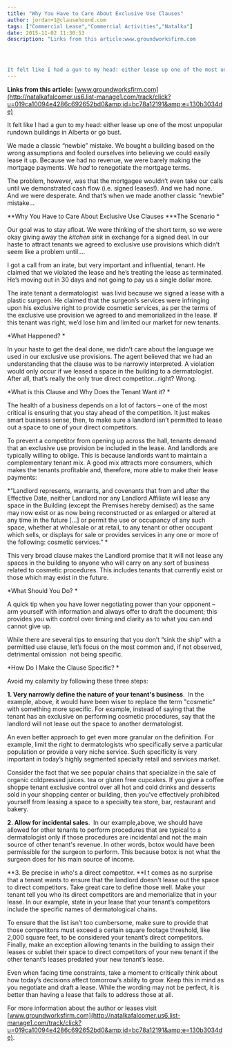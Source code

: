 ```yaml
---
title: "Why You Have to Care About Exclusive Use Clauses"
author: jordan+1@clausehound.com
tags: ["Commercial Lease","Commercial Activities","Natalka"]
date: 2015-11-02 11:30:53
description: "Links from this article:www.groundworksfirm.com




It felt like I had a gun to my head: either lease up one of the most unpopular rundown buil..."
---
```


**Links from this article:**
[www.groundworksfirm.com](http://natalkafalcomer.us6.list-manage1.com/track/click?u=019ca10094e4286c692652bd0&amp;id=bc78a12191&amp;e=130b3034de)

It felt like I had a gun to my head: either lease up one of the most unpopular rundown buildings in Alberta or go bust.

We made a classic “newbie” mistake. We bought a building based on the wrong assumptions and fooled ourselves into believing we could easily lease it up. Because we had no revenue, we were barely making the mortgage payments. We ​*had*​ to renegotiate the mortgage terms.

The problem, however, was that the mortgagee wouldn’t even take our calls until we demonstrated cash flow (i.e. signed leases!). And we had none. And we were desperate. And that’s when we made another classic “newbie” mistake...

**Why You Have to Care About Exclusive Use Clauses ***The Scenario *

Our goal was to stay afloat. We were thinking of the short term, so we were okay giving away the ​*kitchen sink*​ in exchange for a signed deal. In our haste to attract tenants we agreed to exclusive use provisions which didn’t seem like a problem until....

I got a call from an irate, but very important and influential, tenant. He claimed that we violated the lease and he’s treating the lease as terminated. He’s moving out in 30 days and not going to pay us a single dollar more.

The irate tenant­ a dermatologist ­ was livid because we signed a lease with a plastic surgeon. He claimed that the surgeon’s services were infringing upon his exclusive right to provide cosmetic services, as per the terms of the exclusive use provision we agreed to and memorialized in the lease. If this tenant was right, we’d lose him and limited our market for new tenants.

*What Happened? *

In your haste to get the deal done, we didn’t care about the language we used in our exclusive use provisions. The agent believed that we had an understanding that the clause was to be narrowly interpreted. A violation would only occur if we leased a space in the building to a dermatologist. After all, that’s really the only true direct competitor...right? Wrong.

*What is this Clause and Why Does the Tenant Want it? *

The health of a business depends on a lot of factors – one of the most critical is ensuring that you stay ahead of the competition. It just makes smart business sense, then, to make sure a landlord isn’t permitted to lease out a space to one of your direct competitors.

To prevent a competitor from opening up across the hall, tenants demand that an exclusive use provision be included in the lease. And landlords are typically willing to oblige. This is because landlords want to maintain a complementary tenant mix. A good mix attracts more consumers, which makes the tenants profitable and, therefore, more able to make their lease payments:

*“Landlord represents, warrants, and covenants that from and after the Effective Date, neither Landlord nor any Landlord Affiliate will lease any space in the Building (except the Premises hereby demised) as the same may now exist or as now being reconstructed or as enlarged or altered at any time in the future [...] or permit the use or occupancy of any such space, whether at wholesale or at retail, to any tenant or other occupant which sells, or displays for sale or provides services in any one or more of the following: cosmetic services.” *

This very broad clause makes the Landlord promise that it will not lease any spaces in the building to anyone who will carry on any sort of business related to cosmetic procedures. This includes tenants that currently exist or those which may exist in the future.

*What Should You Do? *

A quick tip when you have lower negotiating power than your opponent – arm yourself with information and always offer to draft the document; this provides you with control over timing and clarity as to what you can and cannot give up.

While there are several tips to ensuring that you don’t “sink the ship” with a permitted use clause, let’s focus on the most common and, if not observed, detrimental omission ­ not being specific.

*How Do I Make the Clause Specific? *

Avoid my calamity by following these three steps:

**1. Very narrowly define the nature of your tenant's business**. ​ In the example, above, it would have been wiser to replace the term "cosmetic" with something more specific. For example, instead of saying that the tenant has an exclusive on performing cosmetic procedures, say that the landlord will not lease out the space to another dermatologist.

An even better approach to get even more granular on the definition. For example, limit the right to dermatologists who specifically serve a particular population or provide a very niche service. Such specificity is very important in today’s highly segmented specialty retail and services market.

Consider the fact that we see popular chains that specialize in the sale of organic cold­pressed juices. tea or gluten ­free cupcakes. If you give a coffee shoppe tenant exclusive control over all hot and cold drinks and desserts sold in your shopping center or building, then you've effectively prohibited yourself from leasing a space to a specialty tea store, bar, restaurant and bakery.

**2. Allow for incidental sales**. ​ In our example,above, we should have allowed for other tenants to perform procedures that are typical to a dermatologist only if those procedures are incidental and not the main source of other tenant's revenue. In other words, botox would have been permissible for the surgeon to perform. This because botox is not what the surgeon does for his main source of income.

**3. Be precise in who's a direct competitor. **I ​t comes as no surprise that a tenant wants to ensure that the landlord doesn't lease out the space to direct competitors. Take great care to define those well. Make your tenant tell you who its direct competitors are and memorialize that in your lease. In our example, state in your lease that your tenant’s competitors include the specific names of dermatological chains.

To ensure that the list isn’t too cumbersome, make sure to provide that those competitors must exceed a certain square footage threshold, like 2,000 square feet, to be considered your tenant’s direct competitors. Finally, make an exception allowing tenants in the building to assign their leases or sublet their space to direct competitors of your new tenant if the other tenant’s leases predated your new tenant’s lease.

Even when facing time constraints, take a moment to critically think about how today’s decisions affect tomorrow’s ability to grow. Keep this in mind as you negotiate and draft a lease. While the wording may not be perfect, it is better than having a lease that fails to address those at all.

For more information about the author or leases visit [www.groundworksfirm.com](http://natalkafalcomer.us6.list-manage1.com/track/click?u=019ca10094e4286c692652bd0&amp;id=bc78a12191&amp;e=130b3034de).